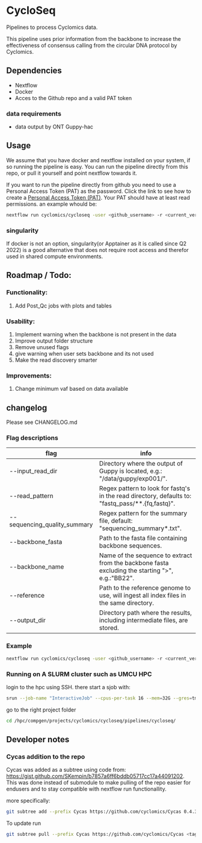 # CycloSeq

Pipelines to process Cyclomics data.

This pipeline uses prior information from the backbone to increase the effectiveness of consensus calling from the circular DNA protocol by Cyclomics.  

## Dependencies

- Nextflow
- Docker
- Acces to the Github repo and a valid PAT token 

### data requirements

- data output by ONT Guppy-hac

## Usage

We assume that you have docker and nextflow installed on your system, if so running the pipeline is easy. You can run the pipeline directly from this repo, or pull it yourself and point nextflow towards it.

If you want to run the pipeline directly from github you need to use a Personal Access Token (PAT) as the password. Click the link to see how to create a [Personal Access Token (PAT)](https://docs.github.com/en/authentication/keeping-your-account-and-data-secure/creating-a-personal-access-token). Your PAT should have at least read permissions.
an example whould be:

```bash
nextflow run cyclomics/cycloseq -user <github_username> -r <current_version> -profile docker ...
```

### singularity

If docker is not an option, singularity(or Apptainer as it is called since Q2 2022) is a good alternative that does not require root access and therefor used in shared compute environments.



## Roadmap / Todo:
 ### Functionality:
 1. Add Post_Qc jobs with plots and tables
 
 ### Usability:
 1. Implement warning when the backbone is not present in the data
 1. Improve output folder structure
 1. Remove unused flags
 1. give warning when user sets backbone and its not used
 1. Make the read discovery smarter

### Improvements:
1. Change minimum vaf based on data available


## changelog

Please see CHANGELOG.md

### Flag descriptions

|flag                           | info  |
|-------------------------------|---|
|--input_read_dir               | Directory where the output of Guppy is located, e.g.: "/data/guppy/exp001/".|
|--read_pattern                 | Regex pattern to look for fastq's in the read directory, defaults to: "fastq_pass/**.{fq,fastq}".|
|--sequencing_quality_summary   | Regex pattern for the summary file, default: "sequencing_summary*.txt".|
|--backbone_fasta               | Path to the fasta file containing backbone sequences.|
|--backbone_name                | Name of the sequence to extract from the backbone fasta excluding the starting ">", e.g.:"BB22". |
|--reference | Path to the reference genome to use, will ingest all index files in the same directory.|
|--output_dir | Directory path where the results, including intermediate files, are stored. |

### Example

```bash
nextflow run cyclomics/cycloseq -user <github_username> -r <current_version> -resume --input_read_dir '/some/path' --read_pattern 'fastq_pass/*.fastq' --output_dir 'testing'
```


### Running on A SLURM cluster such as UMCU HPC

login to the hpc using SSH. there start a sjob with:

```bash
srun --job-name "InteractiveJob" --cpus-per-task 16 --mem=32G --gres=tmpspace:450G --time 24:00:00 --pty bash
```

go to the right project folder

``` bash
cd /hpc/compgen/projects/cyclomics/cycloseq/pipelines/cycloseq/
```


## Developer notes

### Cycas addition to the repo

Cycas was added as a subtree using code from: https://gist.github.com/SKempin/b7857a6ff6bddb05717cc17a44091202.
This was done instead of submodule to make pulling of the repo easier for endusers and to stay compatible with nextflow run <remote> functionallity.


more specifically:
``` bash
git subtree add --prefix Cycas https://github.com/cyclomics/Cycas 0.4.3 --squash
```

To update run
``` bash
git subtree pull --prefix Cycas https://github.com/cyclomics/Cycas <tag> --squash
```
